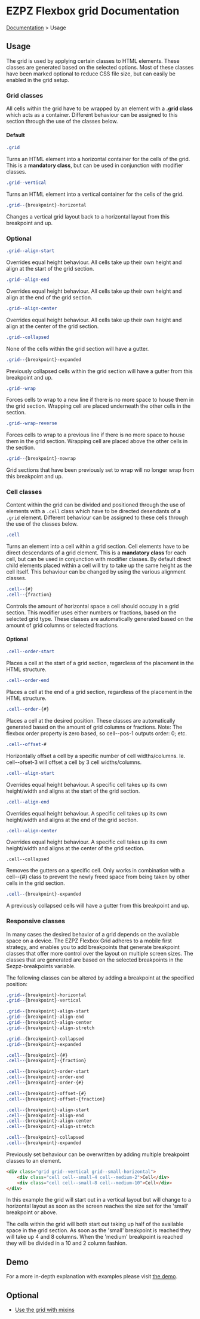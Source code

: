 # EZPZ Flexbox grid Documentation

[Documentation](docs.md) > Usage

## Usage
The grid is used by applying certain classes to HTML elements. These classes are generated based on the selected options. Most of these classes have been marked optional to reduce CSS file size, but can easily be enabled in the grid setup.

### Grid classes
All cells within the grid have to be wrapped by an element with a **.grid class** which acts as a container. Different behaviour can be assigned to this section through the use of the classes below.

#### Default

```css
.grid
```
Turns an HTML element into a horizontal container for the cells of the grid. This is a **mandatory class**, but can be used in conjunction with modifier classes.

```css
.grid--vertical
```
Turns an HTML element into a vertical container for the cells of the grid.

```css
.grid--{breakpoint}-horizontal
```
Changes a vertical grid layout back to a horizontal layout from this breakpoint and up.

### Optional ###

<a id="grid-align"></a>
```css
.grid--align-start
```
Overrides equal height behaviour. All cells take up their own height and align at the start of the grid section.

```css
.grid--align-end
```
Overrides equal height behaviour. All cells take up their own height and align at the end of the grid section.

```css
.grid--align-center
```
Overrides equal height behaviour. All cells take up their own height and align at the center of the grid section.

<a id="grid-collapse"></a>
```css
.grid--collapsed
```
None of the cells within the grid section will have a gutter.

```css
.grid--{breakpoint}-expanded
```
Previously collapsed cells within the grid section will have a gutter from this breakpoint and up.

<a id="grid-wrap"></a>
```css
.grid--wrap
```
Forces cells to wrap to a new line if there is no more space to house them in the grid section. Wrapping cell are placed underneath the other cells in the section.

```css
.grid--wrap-reverse
```
Forces cells to wrap to a previous line if there is no more space to house them in the grid section. Wrapping cell are placed above the other cells in the section.

```css
.grid--{breakpoint}-nowrap
```
Grid sections that have been previously set to wrap will no longer wrap from this breakpoint and up.


### Cell classes ###
Content within the grid can be divided and positioned through the use of elements with a ```.cell``` class which have to be directed desendants of a ```.grid``` element. Different behaviour can be assigned to these cells through the use of the classes below.

```css
.cell
```
Turns an element into a cell within a grid section. Cell elements have to be direct descendants of a grid element. This is a **mandatory class** for each cell, but can be used in conjunction with modifier classes. By default direct child elements placed within a cell will try to take up the same height as the cell itself. This behaviour can be changed by using the various alignment classes.

```css
.cell--{#}
.cell--{fraction}
```
Controls the amount of horizontal space a cell should occupy in a grid section. This modifier uses either numbers or fractions, based on the selected grid type. These classes are automatically generated based on the amount of grid columns or selected fractions.

#### Optional

<a id="cell-order"></a>
```css
.cell--order-start
```
Places a cell at the start of a grid section, regardless of the placement in the HTML structure.

```css
.cell--order-end
```
Places a cell at the end of a grid section, regardless of the placement in the HTML structure.

```css
.cell--order-{#}
```
Places a cell at the desired position. These classes are automatically generated based on the amount of grid columns or fractions. Note: The flexbox order property is zero based, so cell--pos-1 outputs order: 0; etc.

<a id="cell-offset"></a>
```css
.cell--offset-#
```
Horizontally offset a cell by a specific number of cell widths/columns. Ie. cell--ofset-3 will offset a cell by 3 cell widths/columns.

<a id="cell-align"></a>
```css
.cell--align-start
```
Overrides equal height behaviour. A specific cell takes up its own height/width and aligns at the start of the grid section.

```css
.cell--align-end
```
Overrides equal height behaviour. A specific cell takes up its own height/width and aligns at the end of the grid section.

```css
.cell--align-center
```
Overrides equal height behaviour. A specific cell takes up its own height/width and aligns at the center of the grid section.

<a id="cell-collapse"></a>
```
.cell--collapsed
```
Removes the gutters on a specific cell. Only works in combination with a cell--{#} class to prevent the newly freed space from being taken by other cells in the grid section.

```css
.cell--{breakpoint}-expanded
```
A previously collapsed cells will have a gutter from this breakpoint and up.

### Responsive classes
In many cases the desired behavior of a grid depends on the available space on a device. The EZPZ Flexbox Grid adheres to a mobile first strategy, and enables you to add breakpoints that generate breakpoint classes that offer more control over the layout on multiple screen sizes. The classes that are generated are based on the selected breakpoints in the $ezpz-breakpoints variable.

The following classes can be altered by adding a breakpoint at the specified position:

```css
.grid--{breakpoint}-horizontal
.grid--{breakpoint}-vertical

.grid--{breakpoint}-align-start
.grid--{breakpoint}-align-end
.grid--{breakpoint}-align-center
.grid--{breakpoint}-align-stretch

.grid--{breakpoint}-collapsed
.grid--{breakpoint}-expanded

.cell--{breakpoint}-{#}
.cell--{breakpoint}-{fraction}

.cell--{breakpoint}-order-start
.cell--{breakpoint}-order-end
.cell--{breakpoint}-order-{#}

.cell--{breakpoint}-offset-{#}
.cell--{breakpoint}-offset-{fraction}

.cell--{breakpoint}-align-start
.cell--{breakpoint}-align-end
.cell--{breakpoint}-align-center
.cell--{breakpoint}-align-stretch

.cell--{breakpoint}-collapsed
.cell--{breakpoint}-expanded
```
Previously set behaviour can be overwritten by adding multiple breakpoint classes to an element.

```html
<div class="grid grid--vertical grid--small-horizontal">
    <div class="cell cell--small-4 cell--medium-2">Cell</div>
    <div class="cell cell--small-8 cell--medium-10">Cell</div>
</div>
```
In this example the grid will start out in a vertical layout but will change to a horizontal layout as soon as the screen reaches the size set for the 'small' breakpoint or above.

The cells within the grid will both start out taking up half of the available space in the grid section. As soon as the 'small' breakpoint is reached they will take up 4 and 8 columns. When the 'medium' breakpoint is reached they will be divided in a 10 and 2 column fashion.

## Demo
For a more in-depth explanation with examples please visit [the demo](http://vicompany.github.io/ezpz-flexbox-grid/index.html).

## Optional
* [Use the grid with mixins](mixins-usage.md)
